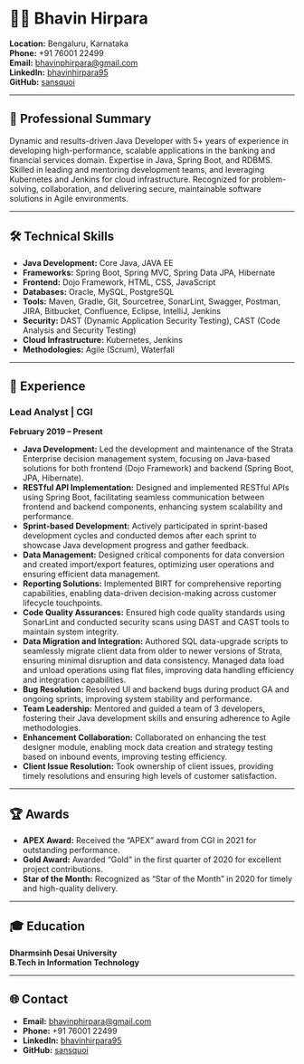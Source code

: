 # 👨‍💻 Bhavin Hirpara

**Location:** Bengaluru, Karnataka  
**Phone:** +91 76001 22499  
**Email:** [bhavinphirpara@gmail.com](mailto:bhavinphirpara@gmail.com)  
**LinkedIn:** [bhavinhirpara95](https://www.linkedin.com/in/bhavinhirpara95/)  
**GitHub:** [sansquoi](https://github.com/sansquoi)  

---

## 📝 Professional Summary

Dynamic and results-driven Java Developer with 5+ years of experience in developing high-performance, scalable applications in the banking and financial services domain. Expertise in Java, Spring Boot, and RDBMS. Skilled in leading and mentoring development teams, and leveraging Kubernetes and Jenkins for cloud infrastructure. Recognized for problem-solving, collaboration, and delivering secure, maintainable software solutions in Agile environments.

---

## 🛠 Technical Skills

- **Java Development:** Core Java, JAVA EE
- **Frameworks:** Spring Boot, Spring MVC, Spring Data JPA, Hibernate
- **Frontend:** Dojo Framework, HTML, CSS, JavaScript
- **Databases:** Oracle, MySQL, PostgreSQL
- **Tools:** Maven, Gradle, Git, Sourcetree, SonarLint, Swagger, Postman, JIRA, Bitbucket, Confluence, Eclipse, IntelliJ, Jenkins
- **Security:** DAST (Dynamic Application Security Testing), CAST (Code Analysis and Security Testing)
- **Cloud Infrastructure:** Kubernetes, Jenkins
- **Methodologies:** Agile (Scrum), Waterfall

---

## 💼 Experience

### Lead Analyst | CGI
**February 2019 – Present**

- **Java Development:** Led the development and maintenance of the Strata Enterprise decision management system, focusing on Java-based solutions for both frontend (Dojo Framework) and backend (Spring Boot, JPA, Hibernate).
- **RESTful API Implementation:** Designed and implemented RESTful APIs using Spring Boot, facilitating seamless communication between frontend and backend components, enhancing system scalability and performance.
- **Sprint-based Development:** Actively participated in sprint-based development cycles and conducted demos after each sprint to showcase Java development progress and gather feedback.
- **Data Management:** Designed critical components for data conversion and created import/export features, optimizing user operations and ensuring efficient data management.
- **Reporting Solutions:** Implemented BIRT for comprehensive reporting capabilities, enabling data-driven decision-making across customer lifecycle touchpoints.
- **Code Quality Assurances:** Ensured high code quality standards using SonarLint and conducted security scans using DAST and CAST tools to maintain system integrity.
- **Data Migration and Integration:** Authored SQL data-upgrade scripts to seamlessly migrate client data from older to newer versions of Strata, ensuring minimal disruption and data consistency. Managed data load and unload operations using flat files, improving data handling efficiency and integration capabilities.
- **Bug Resolution:** Resolved UI and backend bugs during product GA and ongoing sprints, improving system stability and performance.
- **Team Leadership:** Mentored and guided a team of 3 developers, fostering their Java development skills and ensuring adherence to Agile methodologies.
- **Enhancement Collaboration:** Collaborated on enhancing the test designer module, enabling mock data creation and strategy testing based on inbound events, improving testing efficiency.
- **Client Issue Resolution:** Took ownership of client issues, providing timely resolutions and ensuring high levels of customer satisfaction.

---

## 🏆 Awards

- **APEX Award:** Received the “APEX” award from CGI in 2021 for outstanding performance.
- **Gold Award:** Awarded “Gold” in the first quarter of 2020 for excellent project contributions.
- **Star of the Month:** Recognized as “Star of the Month” in 2020 for timely and high-quality delivery.

---

## 🎓 Education

**Dharmsinh Desai University**  
**B.Tech in Information Technology**

---

## 🌐 Contact

- **Email:** [bhavinphirpara@gmail.com](mailto:bhavinphirpara@gmail.com)
- **Phone:** +91 76001 22499
- **LinkedIn:** [bhavinhirpara95](https://www.linkedin.com/in/bhavinhirpara95/)
- **GitHub:** [sansquoi](https://github.com/sansquoi)
